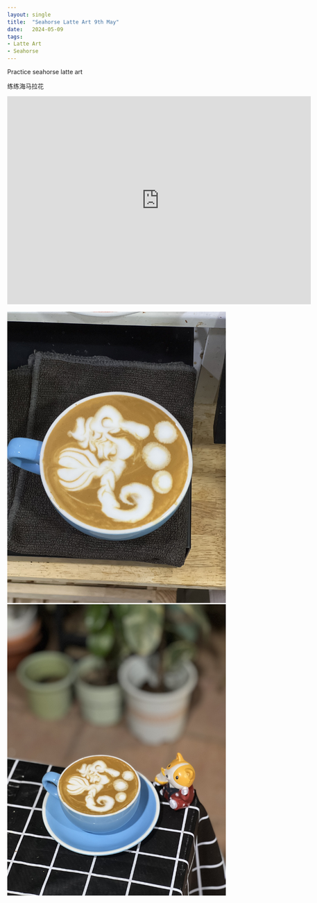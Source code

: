 ```yaml
---
layout: single
title:  "Seahorse Latte Art 9th May"
date:   2024-05-09
tags:
- Latte Art
- Seahorse
---
```



Practice seahorse latte art

练练海马拉花


<div class="embed-container">
  <iframe
      src="https://www.youtube.com/embed/a6GBr0PeN7I"
      width="700"
      height="480"
      frameborder="0"
      allowfullscreen="true">
  </iframe>
</div>


![](/assets/img/2024/05/09/IMG_6494.jpg)
![](/assets/img/2024/05/09/IMG_6497.jpg)

